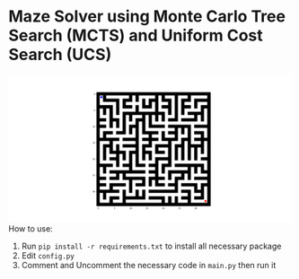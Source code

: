# Maze Solver using Monte Carlo Tree Search (MCTS) and Uniform Cost Search (UCS)
![Image of maze](Picture/complex_maze.png)
How to use:
1. Run `pip install -r requirements.txt` to install all necessary package
2. Edit `config.py`
3. Comment and Uncomment the necessary code in `main.py` then run it